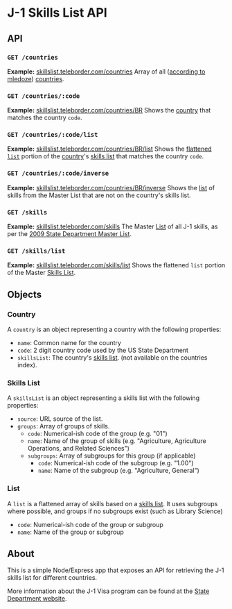 J-1 Skills List API
===================

API
---
### `GET /countries`
**Example:** [skillslist.teleborder.com/countries](http://skillslist.teleborder.com/countries)
Array of all ([according to mledoze](https://github.com/mledoze/countries)) [countries](#country).

### `GET /countries/:code`
**Example:** [skillslist.teleborder.com/countries/BR](http://skillslist.teleborder.com/countries/BR)
Shows the [country](#country) that matches the country `code`.

### `GET /countries/:code/list`
**Example:** [skillslist.teleborder.com/countries/BR/list](http://skillslist.teleborder.com/countries/BR/list)
Shows the [flattened `list`](#list) portion of the [country](#country)'s [skills list](#skills-list) that matches the country `code`.

### `GET /countries/:code/inverse`
**Example:** [skillslist.teleborder.com/countries/BR/inverse](http://skillslist.teleborder.com/countries/BR/inverse)
Shows the [list](#list) of skills from the Master List that are not on the country's skills list.

### `GET /skills`
**Example:** [skillslist.teleborder.com/skills](http://skillslist.teleborder.com/skills)
The Master [List](#skills-list) of all J-1 skills, as per the [2009 State Department Master List](http://travel.state.gov/content/visas/english/study-exchange/exchange/exchange-visitor-skills-list/exchange-skills-list-2009.html).

### `GET /skills/list`
**Example:** [skillslist.teleborder.com/skills/list](http://skillslist.teleborder.com/skills/list)
Shows the flattened `list` portion of the Master [Skills List](#skills-list).

Objects
-------

### Country
A `country` is an object representing a country with the following properties:
- `name`: Common name for the country
- `code`: 2 digit country code used by the US State Department
- `skillsList`: The country's [skills list](#skills-list). (not available on the countries index).

### Skills List
A `skillsList` is an object representing a skills list with the following properties:
- `source`: URL source of the list.
- `groups`: Array of groups of skills.
  - `code`: Numerical-ish code of the group (e.g. "01")
  - `name`: Name of the group of skills (e.g. "Agriculture, Agriculture Operations, and Related Sciences")
  - `subgroups`: Array of subgroups for this group (if applicable)
    - `code`: Numerical-ish code of the subgroup (e.g. "1.00")
    - `name`: Name of the subgroup (e.g. "Agriculture, General")

### List
A `list` is a flattened array of skills based on a [skills list](#skills-list). It uses subgroups where possible, and groups if no subgroups exist (such as Library Science)
  - `code`: Numerical-ish code of the group or subgroup
  - `name`: Name of the group or subgroup


About
-----

This is a simple Node/Express app that exposes an API for retrieving the J-1 skills list for different countries.

More information about the J-1 Visa program can be found at the [State Department website](http://j1visa.state.gov/).
